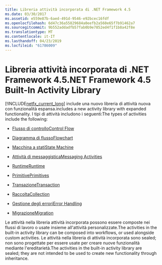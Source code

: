```yaml
---
title: Libreria attività incorporata di .NET Framework 4.5
ms.date: 03/30/2017
ms.assetid: e559e87b-6aed-491d-9546-e92bcec16fdf
ms.openlocfilehash: 6d47c36a55829684a0eefb2a560e65f7b91462a7
ms.sourcegitcommit: 9b552addadfb57fab0b9e7852ed4f1f1b8a42f8e
ms.translationtype: MT
ms.contentlocale: it-IT
ms.lasthandoff: 04/23/2019
ms.locfileid: "61786009"
---
```

# <a name="net-framework-45-built-in-activity-library"></a><span data-ttu-id="6d5b1-102">Libreria attività incorporata di .NET Framework 4.5</span><span class="sxs-lookup"><span data-stu-id="6d5b1-102">.NET Framework 4.5 Built-In Activity Library</span></span>

[!INCLUDE[netfx_current_long](../../../includes/netfx-current-long-md.md)] <span data-ttu-id="6d5b1-103">include una nuovo libreria di attività nuova con funzionalità espansa.</span><span class="sxs-lookup"><span data-stu-id="6d5b1-103">includes a new activity library with expanded functionality.</span></span> <span data-ttu-id="6d5b1-104">I tipi di attività includono i seguenti:</span><span class="sxs-lookup"><span data-stu-id="6d5b1-104">The types of activities include the following:</span></span>

- [<span data-ttu-id="6d5b1-105">Flusso di controllo</span><span class="sxs-lookup"><span data-stu-id="6d5b1-105">Control Flow</span></span>](control-flow-activities-in-wf.md)

- [<span data-ttu-id="6d5b1-106">Diagramma di flusso</span><span class="sxs-lookup"><span data-stu-id="6d5b1-106">Flowchart</span></span>](flowchart-activities-in-wf.md)

- [<span data-ttu-id="6d5b1-107">Macchina a stati</span><span class="sxs-lookup"><span data-stu-id="6d5b1-107">State Machine</span></span>](state-machine-activities-in-wf.md)

- [<span data-ttu-id="6d5b1-108">Attività di messaggistica</span><span class="sxs-lookup"><span data-stu-id="6d5b1-108">Messaging Activities</span></span>](../wcf/feature-details/messaging-activities.md)

- [<span data-ttu-id="6d5b1-109">Runtime</span><span class="sxs-lookup"><span data-stu-id="6d5b1-109">Runtime</span></span>](runtime-activities-in-wf.md)

- [<span data-ttu-id="6d5b1-110">Primitive</span><span class="sxs-lookup"><span data-stu-id="6d5b1-110">Primitives</span></span>](primitives-activities-in-wf.md)

- [<span data-ttu-id="6d5b1-111">Transazione</span><span class="sxs-lookup"><span data-stu-id="6d5b1-111">Transaction</span></span>](transaction-activities-in-wf.md)

- [<span data-ttu-id="6d5b1-112">Raccolta</span><span class="sxs-lookup"><span data-stu-id="6d5b1-112">Collection</span></span>](collection-activities-in-wf.md)

- [<span data-ttu-id="6d5b1-113">Gestione degli errori</span><span class="sxs-lookup"><span data-stu-id="6d5b1-113">Error Handling</span></span>](error-handling-activities-in-wf.md)

- [<span data-ttu-id="6d5b1-114">Migrazione</span><span class="sxs-lookup"><span data-stu-id="6d5b1-114">Migration</span></span>](migration-activity-in-wf.md)

<span data-ttu-id="6d5b1-115">Le attività nella libreria attività incorporata possono essere composte nei flussi di lavoro o usate insieme all'attività personalizzate.</span><span class="sxs-lookup"><span data-stu-id="6d5b1-115">The activities in the built-in activity library can be composed into workflows, or used alongside custom activities.</span></span> <span data-ttu-id="6d5b1-116">Le attività nella libreria di attività incorporata sono sealed; non sono progettate per essere usate per creare nuove funzionalità mediante l'ereditarietà.</span><span class="sxs-lookup"><span data-stu-id="6d5b1-116">The activities in the built-in activity library are sealed; they are not intended to be used to create new functionality through inheritance.</span></span>

